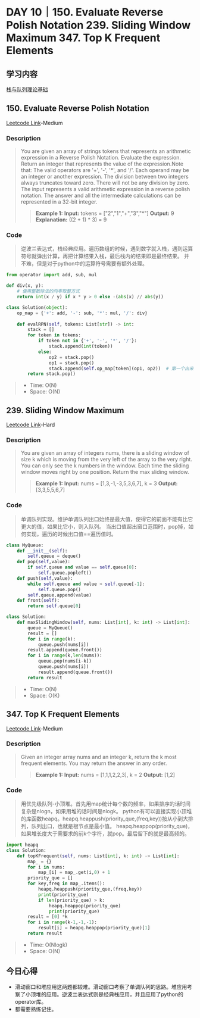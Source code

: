 
# DAY 10｜150. Evaluate Reverse Polish Notation 239. Sliding Window Maximum 347. Top K Frequent Elements
## 学习内容
[栈与队列理论基础](https://programmercarl.com/%E6%A0%88%E4%B8%8E%E9%98%9F%E5%88%97%E7%90%86%E8%AE%BA%E5%9F%BA%E7%A1%80.html)
## 150. Evaluate Reverse Polish Notation
[Leetcode Link](https://leetcode.cn/problems/evaluate-reverse-polish-notation/description/)-Medium
### Description
>You are given an array of strings tokens that represents an arithmetic expression in a Reverse Polish Notation.
>Evaluate the expression. Return an integer that represents the value of the expression.Note that:
>The valid operators are '+', '-', '*', and '/'.
>Each operand may be an integer or another expression.
>The division between two integers always truncates toward zero.
>There will not be any division by zero.
>The input represents a valid arithmetic expression in a reverse polish notation.
>The answer and all the intermediate calculations can be represented in a 32-bit integer.
>>**Example 1:**
>>**Input:**
>>tokens = ["2","1","+","3","*"]
>>**Output:**
>>9
>>**Explanation:**
>>((2 + 1) * 3) = 9
### Code
>逆波兰表达式，栈经典应用。遍历数组的时候，遇到数字就入栈，遇到运算符号就弹出计算，再把计算结果入栈，最后栈内的结果即是最终结果。
>并不难，但是对于python中的运算符号需要有额外处理。
```python
from operator import add, sub, mul

def div(x, y):
    # 使用整数除法的向零取整方式
    return int(x / y) if x * y > 0 else -(abs(x) // abs(y))

class Solution(object):
    op_map = {'+': add, '-': sub, '*': mul, '/': div}
    
    def evalRPN(self, tokens: List[str]) -> int:
        stack = []
        for token in tokens:
            if token not in {'+', '-', '*', '/'}:
                stack.append(int(token))
            else:
                op2 = stack.pop()
                op1 = stack.pop()
                stack.append(self.op_map[token](op1, op2))  # 第一个出来的在运算符后面
        return stack.pop()
```
> - Time: O(N)
> - Space: O(N)
## 239. Sliding Window Maximum
[Leetcode Link](https://leetcode.cn/problems/sliding-window-maximum/description/)-Hard
### Description
>You are given an array of integers nums, there is a sliding window of size k which is moving from the very left of the array to the very right.
>You can only see the k numbers in the window. Each time the sliding window moves right by one position.
>Return the max sliding window.
>>**Example 1:**
>>**Input:**
>>nums = [1,3,-1,-3,5,3,6,7], k = 3
>>**Output:**
>>[3,3,5,5,6,7]
### Code
>单调队列实现。维护单调队列出口始终是最大值，使得它的前面不能有比它更大的值，如果比它小，则入队列。
>当出口值超出窗口范围时，pop掉，如何实现，遍历的时候出口值==遍历值时。
```python
class MyQueue:
    def __init__(self):
        self.queue = deque()
    def pop(self,value):
        if self.queue and value == self.queue[0]:
            self.queue.popleft()
    def push(self,value):
        while self.queue and value > self.queue[-1]:
            self.queue.pop()
        self.queue.append(value)
    def front(self):
        return self.queue[0]

class Solution:
    def maxSlidingWindow(self, nums: List[int], k: int) -> List[int]:
        queue = MyQueue()
        result = []
        for i in range(k):
            queue.push(nums[i])
        result.append(queue.front())
        for i in range(k,len(nums)):
            queue.pop(nums[i-k])
            queue.push(nums[i])
            result.append(queue.front())
        return result
```
> - Time: O(N)
> - Space: O(K)
## 347. Top K Frequent Elements
[Leetcode Link](https://leetcode.cn/problems/top-k-frequent-elements/description/)-Medium
### Description
>Given an integer array nums and an integer k, return the k most frequent elements. You may return the answer in any order.
>>**Example 1:**
>>**Input:**
>> nums = [1,1,1,2,2,3], k = 2
>>**Output:**
>> [1,2]
### Code
>用优先级队列-小顶堆。首先用map统计每个数的频率，如果排序的话时间复杂是nlogn，如果用堆的话时间是nlogk。
>python有可以直接实现小顶堆的库函数heapq。heapq.heappush(priority_que,(freq,key))按从小到大排列，队列出口，也就是根节点是最小值。
>heapq.heappop(priority_que)，如果堆长度大于需要求的前k个字符，就pop。最后留下的就是最高频的。
```python
import heapq
class Solution:
    def topKFrequent(self, nums: List[int], k: int) -> List[int]:
        map_ = {}
        for i in nums:
            map_[i] = map_.get(i,0) + 1
        priority_que = []
        for key,freq in map_.items():
            heapq.heappush(priority_que,(freq,key))
            print(priority_que)
            if len(priority_que) > k:
                heapq.heappop(priority_que)
                print(priority_que)
        result = [0] *k
        for i in range(k-1,-1,-1):
            result[i] = heapq.heappop(priority_que)[1]
        return result
```
> - Time: O(Nlogk)
> - Space: O(N)
## 今日心得
- 滑动窗口和堆应用这两题都较难。滑动窗口考察了单调队列的思路。堆应用考察了小顶堆的应用。逆波兰表达式则是经典栈应用，并且应用了python的operator库。
- 都需要熟练记住。
